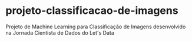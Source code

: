 # projeto-classificacao-de-imagens
 Projeto de Machine Learning para Classificação de Imagens desenvolvido na Jornada Cientista de Dados do Let's Data
